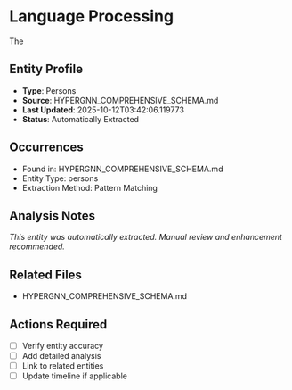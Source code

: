# Language Processing
The

## Entity Profile
- **Type**: Persons
- **Source**: HYPERGNN_COMPREHENSIVE_SCHEMA.md
- **Last Updated**: 2025-10-12T03:42:06.119773
- **Status**: Automatically Extracted

## Occurrences
- Found in: HYPERGNN_COMPREHENSIVE_SCHEMA.md
- Entity Type: persons
- Extraction Method: Pattern Matching

## Analysis Notes
*This entity was automatically extracted. Manual review and enhancement recommended.*

## Related Files
- HYPERGNN_COMPREHENSIVE_SCHEMA.md

## Actions Required
- [ ] Verify entity accuracy
- [ ] Add detailed analysis
- [ ] Link to related entities
- [ ] Update timeline if applicable
